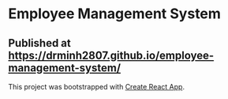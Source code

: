 # Employee Management System

## Published at<br>https://drminh2807.github.io/employee-management-system/

This project was bootstrapped with [Create React App](https://github.com/facebook/create-react-app).